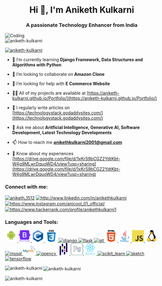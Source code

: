 
<h1 align="center">Hi 👋, I'm Aniketh Kulkarni</h1>
<h3 align="center">A passionate Technology Enhancer from India</h3>
<img align="left" alt="Coding" width="400" src="https://www.bing.com/images/search?view=detailV2&ccid=wNGxHlTC&id=1AF5B4627E83A6D1903CFEC25FCB55EE8CAC7D04&thid=OIP.wNGxHlTCsH9zU90WDouoDQHaFj&mediaurl=https%3a%2f%2fimages.squarespace-cdn.com%2fcontent%2fv1%2f5769fc401b631bab1addb2ab%2f1541580611624-TE64QGKRJG8SWAIUS7NS%2fcoding-freak.gif&exph=600&expw=800&q=animated+coding+gif&simid=608037180718939798&FORM=IRPRST&ck=88E93EE9E551F3611CC6EADFA0CEB852&selectedIndex=0&itb=0">

<p align="left"> <img src="https://komarev.com/ghpvc/?username=aniketh-kulkarni&label=Profile%20views&color=0e75b6&style=flat" alt="aniketh-kulkarni" /> </p>

<p align="left"> <a href="https://github.com/ryo-ma/github-profile-trophy"><img src="https://github-profile-trophy.vercel.app/?username=aniketh-kulkarni" alt="aniketh-kulkarni" /></a> </p>

- 🌱 I’m currently learning **Django Framework, Data Structures and Algorithms with Python**

- 👯 I’m looking to collaborate on **Amazon Clone**

- 🤝 I’m looking for help with **E Commerce Website**

- 👨‍💻 All of my projects are available at [https://aniketh-kulkarni.github.io/Portfolio/](https://aniketh-kulkarni.github.io/Portfolio/)

- 📝 I regularly write articles on [https://technologystack.godaddysites.com/](https://technologystack.godaddysites.com/)

- 💬 Ask me about **Aritficial Intelligence, Generative AI, Software Development, Latest Technology Developments**

- 📫 How to reach me **anikethkulkarni2001@gmail.com**

- 📄 Know about my experiences [https://drive.google.com/file/d/1xKrS9bCGZ2YdtKbt-W4g9MLwrDquoWD4/view?usp=sharing](https://drive.google.com/file/d/1xKrS9bCGZ2YdtKbt-W4g9MLwrDquoWD4/view?usp=sharing)

<h3 align="left">Connect with me:</h3>
<p align="left">
<a href="https://twitter.com/aniketh_1512" target="blank"><img align="center" src="https://raw.githubusercontent.com/rahuldkjain/github-profile-readme-generator/master/src/images/icons/Social/twitter.svg" alt="aniketh_1512" height="30" width="40" /></a>
<a href="https://linkedin.com/in/http://www.linkedin.com/in/anikethkulkarni" target="blank"><img align="center" src="https://raw.githubusercontent.com/rahuldkjain/github-profile-readme-generator/master/src/images/icons/Social/linked-in-alt.svg" alt="http://www.linkedin.com/in/anikethkulkarni" height="30" width="40" /></a>
<a href="https://instagram.com/https://www.instagram.com/anicool_01_official/" target="blank"><img align="center" src="https://raw.githubusercontent.com/rahuldkjain/github-profile-readme-generator/master/src/images/icons/Social/instagram.svg" alt="https://www.instagram.com/anicool_01_official/" height="30" width="40" /></a>
<a href="https://www.hackerrank.com/https://www.hackerrank.com/profile/anikethkulkarni1" target="blank"><img align="center" src="https://raw.githubusercontent.com/rahuldkjain/github-profile-readme-generator/master/src/images/icons/Social/hackerrank.svg" alt="https://www.hackerrank.com/profile/anikethkulkarni1" height="30" width="40" /></a>
</p>

<h3 align="left">Languages and Tools:</h3>
<p align="left"> <a href="https://developer.android.com" target="_blank" rel="noreferrer"> <img src="https://raw.githubusercontent.com/devicons/devicon/master/icons/android/android-original-wordmark.svg" alt="android" width="40" height="40"/> </a> <a href="https://getbootstrap.com" target="_blank" rel="noreferrer"> <img src="https://raw.githubusercontent.com/devicons/devicon/master/icons/bootstrap/bootstrap-plain-wordmark.svg" alt="bootstrap" width="40" height="40"/> </a> <a href="https://www.cprogramming.com/" target="_blank" rel="noreferrer"> <img src="https://raw.githubusercontent.com/devicons/devicon/master/icons/c/c-original.svg" alt="c" width="40" height="40"/> </a> <a href="https://www.w3schools.com/css/" target="_blank" rel="noreferrer"> <img src="https://raw.githubusercontent.com/devicons/devicon/master/icons/css3/css3-original-wordmark.svg" alt="css3" width="40" height="40"/> </a> <a href="https://www.djangoproject.com/" target="_blank" rel="noreferrer"> <img src="https://cdn.worldvectorlogo.com/logos/django.svg" alt="django" width="40" height="40"/> </a> <a href="https://flask.palletsprojects.com/" target="_blank" rel="noreferrer"> <img src="https://www.vectorlogo.zone/logos/pocoo_flask/pocoo_flask-icon.svg" alt="flask" width="40" height="40"/> </a> <a href="https://git-scm.com/" target="_blank" rel="noreferrer"> <img src="https://www.vectorlogo.zone/logos/git-scm/git-scm-icon.svg" alt="git" width="40" height="40"/> </a> <a href="https://www.w3.org/html/" target="_blank" rel="noreferrer"> <img src="https://raw.githubusercontent.com/devicons/devicon/master/icons/html5/html5-original-wordmark.svg" alt="html5" width="40" height="40"/> </a> <a href="https://www.java.com" target="_blank" rel="noreferrer"> <img src="https://raw.githubusercontent.com/devicons/devicon/master/icons/java/java-original.svg" alt="java" width="40" height="40"/> </a> <a href="https://developer.mozilla.org/en-US/docs/Web/JavaScript" target="_blank" rel="noreferrer"> <img src="https://raw.githubusercontent.com/devicons/devicon/master/icons/javascript/javascript-original.svg" alt="javascript" width="40" height="40"/> </a> <a href="https://www.linux.org/" target="_blank" rel="noreferrer"> <img src="https://raw.githubusercontent.com/devicons/devicon/master/icons/linux/linux-original.svg" alt="linux" width="40" height="40"/> </a> <a href="https://www.microsoft.com/en-us/sql-server" target="_blank" rel="noreferrer"> <img src="https://www.svgrepo.com/show/303229/microsoft-sql-server-logo.svg" alt="mssql" width="40" height="40"/> </a> <a href="https://www.mysql.com/" target="_blank" rel="noreferrer"> <img src="https://raw.githubusercontent.com/devicons/devicon/master/icons/mysql/mysql-original-wordmark.svg" alt="mysql" width="40" height="40"/> </a> <a href="https://opencv.org/" target="_blank" rel="noreferrer"> <img src="https://www.vectorlogo.zone/logos/opencv/opencv-icon.svg" alt="opencv" width="40" height="40"/> </a> <a href="https://pandas.pydata.org/" target="_blank" rel="noreferrer"> <img src="https://raw.githubusercontent.com/devicons/devicon/2ae2a900d2f041da66e950e4d48052658d850630/icons/pandas/pandas-original.svg" alt="pandas" width="40" height="40"/> </a> <a href="https://www.photoshop.com/en" target="_blank" rel="noreferrer"> <img src="https://raw.githubusercontent.com/devicons/devicon/master/icons/photoshop/photoshop-line.svg" alt="photoshop" width="40" height="40"/> </a> <a href="https://reactjs.org/" target="_blank" rel="noreferrer"> <img src="https://raw.githubusercontent.com/devicons/devicon/master/icons/react/react-original-wordmark.svg" alt="react" width="40" height="40"/> </a> <a href="https://scikit-learn.org/" target="_blank" rel="noreferrer"> <img src="https://upload.wikimedia.org/wikipedia/commons/0/05/Scikit_learn_logo_small.svg" alt="scikit_learn" width="40" height="40"/> </a> <a href="https://www.sketch.com/" target="_blank" rel="noreferrer"> <img src="https://www.vectorlogo.zone/logos/sketchapp/sketchapp-icon.svg" alt="sketch" width="40" height="40"/> </a> <a href="https://www.tensorflow.org" target="_blank" rel="noreferrer"> <img src="https://www.vectorlogo.zone/logos/tensorflow/tensorflow-icon.svg" alt="tensorflow" width="40" height="40"/> </a> </p>

<p><img align="left" src="https://github-readme-stats.vercel.app/api/top-langs?username=aniketh-kulkarni&show_icons=true&locale=en&layout=compact" alt="aniketh-kulkarni" /></p>

<p>&nbsp;<img align="center" src="https://github-readme-stats.vercel.app/api?username=aniketh-kulkarni&show_icons=true&locale=en" alt="aniketh-kulkarni" /></p>

<p><img align="center" src="https://github-readme-streak-stats.herokuapp.com/?user=aniketh-kulkarni&" alt="aniketh-kulkarni" /></p>

